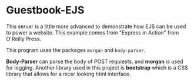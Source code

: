 # Guestbook-EJS

This server is a little more advanced to demonstrate how EJS can be used to power a website. This example comes from "Express in Action" from O'Reilly Press.

This program uses the packages `morgan` and `body-parser`. 

**Body-Parser** can parse the body of POST requiests, and **morgan** is used for logging. Another library used in this project is **bootstrap** which is a CSS library that allows for a nicer looking html interface.
